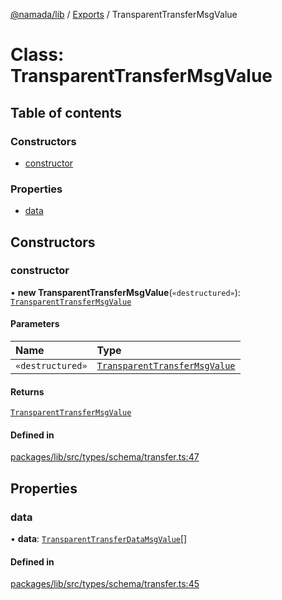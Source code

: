 [@namada/lib](../README.md) / [Exports](../modules.md) / TransparentTransferMsgValue

# Class: TransparentTransferMsgValue

## Table of contents

### Constructors

- [constructor](TransparentTransferMsgValue.md#constructor)

### Properties

- [data](TransparentTransferMsgValue.md#data)

## Constructors

### constructor

• **new TransparentTransferMsgValue**(`«destructured»`): [`TransparentTransferMsgValue`](TransparentTransferMsgValue.md)

#### Parameters

| Name | Type |
| :------ | :------ |
| `«destructured»` | [`TransparentTransferMsgValue`](TransparentTransferMsgValue.md) |

#### Returns

[`TransparentTransferMsgValue`](TransparentTransferMsgValue.md)

#### Defined in

[packages/lib/src/types/schema/transfer.ts:47](https://github.com/namada-net/namada-sdkjs/blob/317e383a8ca213c3545ce431bc294c7340c765cd/packages/lib/src/types/schema/transfer.ts#L47)

## Properties

### data

• **data**: [`TransparentTransferDataMsgValue`](TransparentTransferDataMsgValue.md)[]

#### Defined in

[packages/lib/src/types/schema/transfer.ts:45](https://github.com/namada-net/namada-sdkjs/blob/317e383a8ca213c3545ce431bc294c7340c765cd/packages/lib/src/types/schema/transfer.ts#L45)
